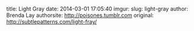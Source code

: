 title: Light Gray
date: 2014-03-01 17:05:40
imgur: 
slug: light-gray
author: Brenda Lay
authorsite: http://poisones.tumblr.com
original: http://subtlepatterns.com/light-fray/
